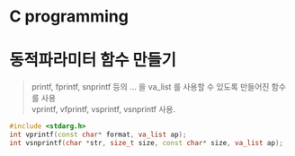 C programming
=============

# 동적파라미터 함수 만들기

> printf, fprintf, snprintf 등의 ... 을 va_list 를 사용할 수 있도록 만들어진 함수를 사용   
> vprintf, vfprintf, vsprintf, vsnprintf 사용.   

```cpp
#include <stdarg.h>
int vprintf(const char* format, va_list ap);
int vsnprintf(char *str, size_t size, const char* size, va_list ap);
```